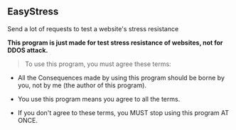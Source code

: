 ## EasyStress

Send a lot of requests to test a website's stress resistance

**This program is just made for test stress resistance of websites, not for DDOS attack.**

> To use this program, you must agree these terms:

- All the Consequences made by using this program should be borne by you, not by me (the author of this program).

- You use this program means you agree to all the terms.

- If you don't agree to these terms, you MUST stop using this program AT ONCE.